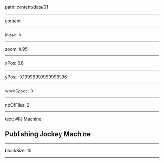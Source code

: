 path: content/data/01

----

content: 

----

index: 0

----

zoom: 0.95

----

xPos: 0.8

----

yPos: -0.19999999999999996

----

wordSpace: 0

----

nbOfFiles: 2

----

text: #PJ Machine
## Publishing Jockey Machine 





----

blockSize: 10

----

